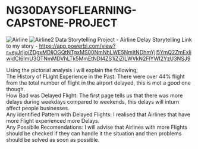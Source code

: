 # NG30DAYSOFLEARNING-CAPSTONE-PROJECT
![Airline](https://user-images.githubusercontent.com/96332895/180364753-d40d91d2-8bc9-4e60-9e4b-9ab5873e7a78.jpg)
![Airline2](https://user-images.githubusercontent.com/96332895/180364763-e8a8b6bd-b86d-4e8b-b6dd-337571ecf8cf.jpg)
Data Storytelling Project - Airline Delay Storytelling
Link to my story - https://app.powerbi.com/view?r=eyJrIjoiZDgxMDljOGQtNTgxMS00NmNhLWE5NmItNDhmYjI5YmQ2ZmExIiwidCI6ImU3OTNmMDVhLTk5MmEtNDI4ZS1iZjZlLWVkN2FlYWI2YzU3NSJ9

Using the pictorial analysis i will explain the following;       
The History of FLight Experience in the Past: There were over 44% flight from the total number of flight in the airport delayed, this is mot a good one though.  
How Bad was Delayed Flight:  The first page tells us that there was more delays during weekdays compared to weekends, this delays will inturn affect people businesses.               
Any identified Pattern with Delayed Flights: I realised that Airlines that have more Flight experienced more Delays.      
Any Possibile Recomendations: I will advise that Airlines with more Flights should be checked if they can handle it the situation and then problems should be solved as soon as possible.
